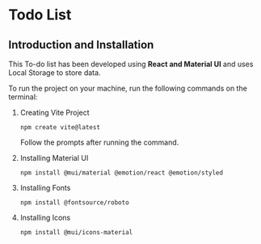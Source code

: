 # Todo List

## Introduction and Installation

This To-do list has been developed using __React and Material UI__ and uses Local Storage to store data.

To run the project on your machine, run the following commands on the terminal:
1. Creating Vite Project
   ```
   npm create vite@latest
   ```
   Follow the prompts after running the command.
   
2. Installing Material UI
   ```
   npm install @mui/material @emotion/react @emotion/styled
   ```

3. Installing Fonts
   ```
   npm install @fontsource/roboto
   ```

4. Installing Icons
   ```
   npm install @mui/icons-material
   ```

